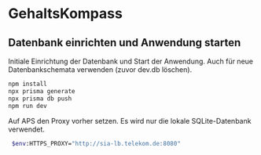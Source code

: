 # GehaltsKompass

## Datenbank einrichten und Anwendung starten

Initiale Einrichtung der Datenbank und Start der Anwendung.
Auch für neue Datenbankschemata verwenden (zuvor dev.db löschen).

```bash
npm install
npx prisma generate
npx prisma db push
npm run dev
```

Auf APS den Proxy vorher setzen. Es wird nur die lokale SQLite-Datenbank verwendet.

```bash
 $env:HTTPS_PROXY="http://sia-lb.telekom.de:8080"
```
